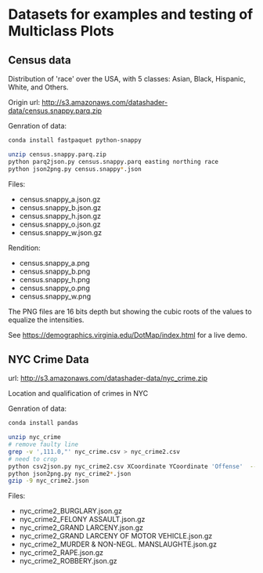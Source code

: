 # Datasets for examples and testing of Multiclass Plots

## Census data

Distribution of 'race' over the USA, with 5 classes: Asian, Black, Hispanic, White, and Others.

Origin url: http://s3.amazonaws.com/datashader-data/census.snappy.parq.zip

Genration of data:

``` bash
conda install fastpaquet python-snappy

unzip census.snappy.parq.zip
python parq2json.py census.snappy.parq easting northing race
python json2png.py census.snappy*.json
```
Files: 
- census.snappy_a.json.gz
- census.snappy_b.json.gz
- census.snappy_h.json.gz
- census.snappy_o.json.gz
- census.snappy_w.json.gz
 
Rendition:
- census.snappy_a.png
- census.snappy_b.png
- census.snappy_h.png
- census.snappy_o.png
- census.snappy_w.png

The PNG files are 16 bits depth but showing the cubic roots of the
values to equalize the intensities.

See https://demographics.virginia.edu/DotMap/index.html for a live demo.

## NYC Crime Data

url: http://s3.amazonaws.com/datashader-data/nyc_crime.zip

Location and qualification of crimes in NYC

Genration of data:

``` bash
conda install pandas

unzip nyc_crime
# remove faulty line
grep -v ',111.0,"' nyc_crime.csv > nyc_crime2.csv
# need to crop
python csv2json.py nyc_crime2.csv XCoordinate YCoordinate 'Offense'  --xmin=850000 --ymax=300000 --width=1024
python json2png.py nyc_crime2*.json
gzip -9 nyc_crime2.json
```

Files: 
- nyc_crime2_BURGLARY.json.gz
- nyc_crime2_FELONY ASSAULT.json.gz
- nyc_crime2_GRAND LARCENY.json.gz
- nyc_crime2_GRAND LARCENY OF MOTOR VEHICLE.json.gz
- nyc_crime2_MURDER & NON-NEGL. MANSLAUGHTE.json.gz
- nyc_crime2_RAPE.json.gz
- nyc_crime2_ROBBERY.json.gz

